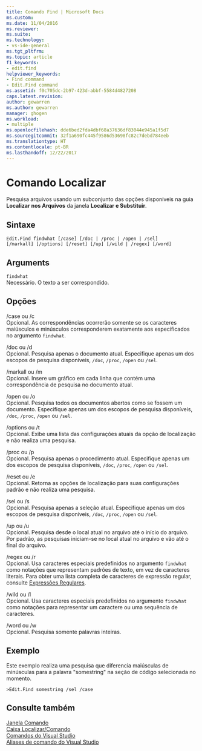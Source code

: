 ```yaml
---
title: Comando Find | Microsoft Docs
ms.custom: 
ms.date: 11/04/2016
ms.reviewer: 
ms.suite: 
ms.technology:
- vs-ide-general
ms.tgt_pltfrm: 
ms.topic: article
f1_keywords:
- edit.find
helpviewer_keywords:
- Find command
- Edit.Find command
ms.assetid: f0c705dc-2b97-423d-abbf-5584d4827208
caps.latest.revision: 
author: gewarren
ms.author: gewarren
manager: ghogen
ms.workload:
- multiple
ms.openlocfilehash: dde6bed2fda4dbf68a37636df83044e945a1f5d7
ms.sourcegitcommit: 32f1a690fc445f9586d53698fc82c7debd784eeb
ms.translationtype: HT
ms.contentlocale: pt-BR
ms.lasthandoff: 12/22/2017
---
```

# <a name="find-command"></a>Comando Localizar
Pesquisa arquivos usando um subconjunto das opções disponíveis na guia **Localizar nos Arquivos** da janela **Localizar e Substituir**.  
  
## <a name="syntax"></a>Sintaxe  
  
```  
Edit.Find findwhat [/case] [/doc | /proc | /open | /sel]   
[/markall] [/options] [/reset] [/up] [/wild | /regex] [/word]  
```  
  
## <a name="arguments"></a>Arguments  
 `findwhat`  
 Necessário. O texto a ser correspondido.  
  
## <a name="switches"></a>Opções  
 /case ou /c  
 Opcional. As correspondências ocorrerão somente se os caracteres maiúsculos e minúsculos corresponderem exatamente aos especificados no argumento `findwhat`.  
  
 /doc ou /d  
 Opcional. Pesquisa apenas o documento atual. Especifique apenas um dos escopos de pesquisa disponíveis, `/doc`, `/proc`, `/open` ou `/sel`.  
  
 /markall ou /m  
 Opcional. Insere um gráfico em cada linha que contém uma correspondência de pesquisa no documento atual.  
  
 /open ou /o  
 Opcional. Pesquisa todos os documentos abertos como se fossem um documento. Especifique apenas um dos escopos de pesquisa disponíveis, `/doc`, `/proc`, `/open` ou `/sel`.  
  
 /options ou /t  
 Opcional. Exibe uma lista das configurações atuais da opção de localização e não realiza uma pesquisa.  
  
 /proc ou /p  
 Opcional. Pesquisa apenas o procedimento atual. Especifique apenas um dos escopos de pesquisa disponíveis, `/doc`, `/proc`, `/open` ou `/sel`.  
  
 /reset ou /e  
 Opcional. Retorna as opções de localização para suas configurações padrão e não realiza uma pesquisa.  
  
 /sel ou /s  
 Opcional. Pesquisa apenas a seleção atual. Especifique apenas um dos escopos de pesquisa disponíveis, `/doc`, `/proc`, `/open` ou `/sel`.  
  
 /up ou /u  
 Opcional. Pesquisa desde o local atual no arquivo até o início do arquivo. Por padrão, as pesquisas iniciam-se no local atual no arquivo e vão até o final do arquivo.  
  
 /regex ou /r  
 Opcional. Usa caracteres especiais predefinidos no argumento `findwhat` como notações que representam padrões de texto, em vez de caracteres literais. Para obter uma lista completa de caracteres de expressão regular, consulte [Expressões Regulares](../../ide/using-regular-expressions-in-visual-studio.md).  
  
 /wild ou /l  
 Opcional. Usa caracteres especiais predefinidos no argumento `findwhat` como notações para representar um caractere ou uma sequência de caracteres.  
  
 /word ou /w  
 Opcional. Pesquisa somente palavras inteiras.  
  
## <a name="example"></a>Exemplo  
 Este exemplo realiza uma pesquisa que diferencia maiúsculas de minúsculas para a palavra "somestring" na seção de código selecionada no momento.  
  
```  
>Edit.Find somestring /sel /case  
```  
  
## <a name="see-also"></a>Consulte também  
 [Janela Comando](../../ide/reference/command-window.md)   
 [Caixa Localizar/Comando](../../ide/find-command-box.md)   
 [Comandos do Visual Studio](../../ide/reference/visual-studio-commands.md)   
 [Aliases de comando do Visual Studio](../../ide/reference/visual-studio-command-aliases.md)